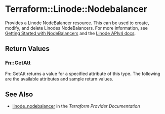 # Terraform::Linode::Nodebalancer

Provides a Linode NodeBalancer resource.  This can be used to create, modify, and delete Linodes NodeBalancers.
For more information, see [Getting Started with NodeBalancers](https://www.linode.com/docs/platform/nodebalancer/getting-started-with-nodebalancers/) and the [Linode APIv4 docs](https://developers.linode.com/api/v4#operation/createNodeBalancer).

## Return Values

### Fn::GetAtt

Fn::GetAtt returns a value for a specified attribute of this type. The following are the available attributes and sample return values.

## See Also

* [linode_nodebalancer](https://www.terraform.io/docs/providers/linode/r/nodebalancer.html) in the _Terraform Provider Documentation_